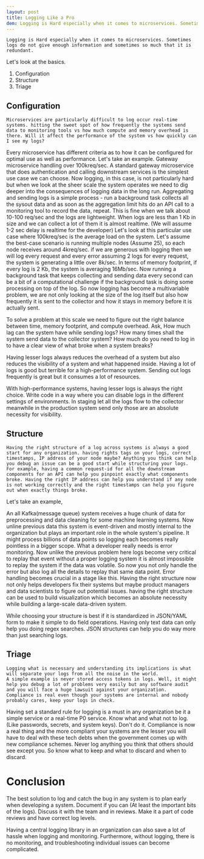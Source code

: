 ```yaml
---
layout: post
title: Logging Like a Pro
dem: Logging is Hard especially when it comes to microservices. Sometimes logs do not give enough information and sometimes so much that it is redundant
---
```


```
Logging is Hard especially when it comes to microservices. Sometimes logs do not give enough information and sometimes so much that it is redundant.
```

Let's look at the basics.

1. Configuration
2. Structure
3. Triage

## Configuration

```
Microservices are particularly difficult to log occur real-time systems. hitting the sweet spot of how frequently the systems send data to monitoring tools vs how much compute and memory overhead is there. Will it affect the performance of the system vs how quickly can I see my logs?
```

Every microservice has different criteria as to how it can be configured for optimal use as well as performance.
Let's take an example.
Gateway microservice handling over 100kreq/sec. A standard gateway microservice that does authentication and calling downstream services is the simplest use case we can choose. Now logging, in this case, is not particularly hard but when we look at the sheer scale the system operates we need to dig deeper into the consequences of logging data in the long run.
Aggregating and sending logs is a simple process - run a background task collects all the sysout data and as soon as the aggregation limit hits do an API call to a monitoring tool to record the data, repeat. This is fine when we talk about 10-100 req/sec and the logs are lightweight. When logs are less than 1 Kb in size and we can collect a lot of them it is almost realtime. (We will assume 1-2 sec delay is realtime for the developer)
Let's look at this particular use case where 100kreq/sec is the average load on the system. Let's assume the best-case scenario is running multiple nodes (Assume 25), so each node receives around 4kreq/sec. if we are generous with logging then we will log every request and every error assuming 2 logs for every request, the system is generating a little over 8k/sec. In terms of memory footprint, if every log is 2 Kb, the system is averaging 16Mb/sec. Now running a background task that keeps collecting and sending data every second can be a bit of a computational challenge if the background task is doing some processing on top of the log.
So now logging has become a multivariable problem, we are not only looking at the size of the log itself but also how frequently it is sent to the collector and how it stays in memory before it is actually sent.

To solve a problem at this scale we need to figure out the right balance between time, memory footprint, and compute overhead.
Ask, How much lag can the system have while sending logs? How many times shall the system send data to the collector system? How much do you need to log in to have a clear view of what broke when a system breaks?

Having lesser logs always reduces the overhead of a system but also reduces the visibility of a system and what happened inside. Having a lot of logs is good but terrible for a high-performance system. Sending out logs frequently is great but it consumes a lot of resources.

With high-performance systems, having lesser logs is always the right choice. Write code in a way where you can disable logs in the different settings of environments. In staging let all the logs flow to the collector meanwhile in the production system send only those are an absolute necessity for visibility.

## Structure

```
Having the right structure of a log across systems is always a good start for any organization. having rights tags on your logs, correct timestamps, IP address of your node maybe? Anything you think can help you debug an issue can be a good start while structuring your logs. For example, having a common request-id for all the downstream components for an API can help you pinpoint exactly what components broke. Having the right IP address can help you understand if any node is not working correctly and the right timestamps can help you figure out when exactly things broke.
```

Let's take an example,

An all Kafka(message queue) system receives a huge chunk of data for preprocessing and data cleaning for some machine learning systems. Now unline previous data this system is event-driven and mostly internal to the organization but plays an important role in the whole system's pipeline. It might process billions of data points so logging each becomes really pointless in a bigger scope. What a developer really needs is error monitoring. Now unlike the previous problem here logs become very critical to replay that event without a proper logging system it is almost impossible to replay the system if the data was volatile. So now you not only handle the error but also log all the details to replay that same data point. Error handling becomes crucial in a stage like this. Having the right structure now not only helps developers fix their systems but maybe product managers and data scientists to figure out potential issues. having the right structure can be used to build visualization which becomes an absolute necessity while building a large-scale data-driven system.

While choosing your structure is best if it is standardized in JSON/YAML form to make it simple to do field operations. Having only text data can only help you doing regex searches. JSON structures can help you do way more than just searching logs.

## Triage

```
Logging what is necessary and understanding its implications is what will separate your logs from all the noise in the world.
A simple example is never stored access tokens in logs. Well, it might help you debug a lot of problems very easily but any software audit and you will face a huge lawsuit against your organization.
Compliance is real even though your systems are internal and nobody probably cares, keep your logs in check.
```

Having set a standard rule for logging is a must in any organization be it a simple service or a real-time P0 service. Know what and what not to log. (Like passwords, secrets, and system keys). Don't do it. Compliance is now a real thing and the more compliant your systems are the lesser you will have to deal with these tech debts when the government comes up with new compliance schemes. Never log anything you think that others should see except you. So know what to keep and what to discard and when to discard.

# Conclusion

The best solution to log and catch the bug in any system is to plan early when developing a system. Document if you can (At least the important bits of the logs). Discuss it with the team and in reviews. Make it a part of code reviews and have correct log levels.

Having a central logging library in an organization can also save a lot of hassle when logging and monitoring. Furthermore, without logging, there is no monitoring, and troubleshooting individual issues can become complicated.
